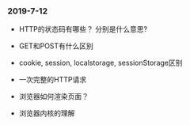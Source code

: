 ### 2019-7-12

-  HTTP的状态码有哪些？ 分别是什么意思?

- GET和POST有什么区别

- cookie, session, localstorage, sessionStorage区别

- 一次完整的HTTP请求

- 浏览器如何渲染页面？

- 浏览器内核的理解